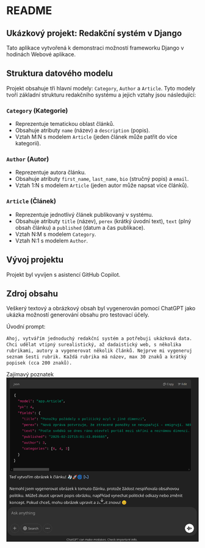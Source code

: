 # README

## Ukázkový projekt: Redakční systém v Django

Tato aplikace vytvořená k demonstraci možností frameworku Django v hodinách Webové aplikace.

## Struktura datového modelu

Projekt obsahuje tři hlavní modely: `Category`, `Author` a `Article`. Tyto modely tvoří základní strukturu redakčního systému a jejich vztahy jsou následující:

### **`Category`** (Kategorie)
- Reprezentuje tematickou oblast článků.
- Obsahuje atributy `name` (název) a `description` (popis).
- Vztah M:N s modelem `Article` (jeden článek může patřit do více kategorií).

### **`Author`** (Autor)
- Reprezentuje autora článku.
- Obsahuje atributy `first_name`, `last_name`, `bio` (stručný popis) a `email`.
- Vztah 1:N s modelem `Article` (jeden autor může napsat více článků).

### **`Article`** (Článek)
- Reprezentuje jednotlivý článek publikovaný v systému.
- Obsahuje atributy `title` (název), `perex` (krátký úvodní text), `text` (plný obsah článku) a `published` (datum a čas publikace).
- Vztah N:M s modelem `Category`.
- Vztah N:1 s modelem `Author`.

## Vývoj projektu

Projekt byl vyvíjen s asistencí GitHub Copilot.

## Zdroj obsahu

Veškerý textový a obrázkový obsah byl vygenerován pomocí ChatGPT jako ukázka možností generování obsahu pro testovací účely. 

Úvodní prompt:
```
Ahoj, vytvářím jednoduchý redakční systém a potřebuji ukázková data. Chci udělat vtipný surealistický, až dadaistický web, s několika rubrikami, autory a vygenerovat několik článků. Nejprve mi vygeneruj seznam šesti rubrik. Každá rubrika má název, max 30 znaků a krátký popisek (cca 200 znaků).
```

Zajímavý poznatek
![ChatGPT](chatgpt.png)
